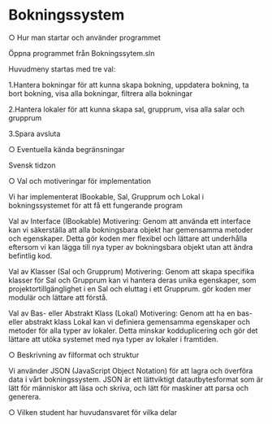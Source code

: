 # Bokningssystem

○ Hur man startar och använder programmet

  Öppna programmet från Bokningssytem.sln  

  Huvudmeny startas med tre val:

  1.Hantera bokningar för att kunna skapa bokning, uppdatera bokning, ta bort bokning, visa alla bokningar, filtrera alla bokningar
  
  2.Hantera lokaler för att kunna skapa sal, grupprum, visa alla salar och grupprum
  
  3.Spara avsluta

○ Eventuella kända begränsningar

  Svensk tidzon

○ Val och motiveringar för implementation

  Vi har implementerat IBookable, Sal, Grupprum och Lokal i bokningssystemet för att få ett fungerande program

  Val av Interface (IBookable)
  Motivering: Genom att använda ett interface kan vi säkerställa att alla bokningsbara objekt har gemensamma metoder och egenskaper. 
  Detta gör koden mer flexibel och lättare att underhålla eftersom vi kan lägga till nya typer av bokningsbara objekt utan att ändra befintlig kod.

  Val av Klasser (Sal och Grupprum)
  Motivering: Genom att skapa specifika klasser för Sal och Grupprum kan vi hantera deras unika egenskaper, som projektortillgänglighet i en Sal och eluttag i ett Grupprum. 
  gör koden mer modulär och lättare att förstå.

  Val av Bas- eller Abstrakt Klass (Lokal)
  Motivering: Genom att ha en bas- eller abstrakt klass Lokal kan vi definiera gemensamma egenskaper och metoder för alla typer av lokaler. 
  Detta minskar kodduplicering och gör det lättare att utöka systemet med nya typer av lokaler i framtiden.

○ Beskrivning av filformat och struktur

  Vi använder JSON (JavaScript Object Notation) för att lagra och överföra data i vårt bokningssystem. 
  JSON är ett lättviktigt datautbytesformat som är lätt för människor att läsa och skriva, och lätt för maskiner att parsa och generera.

○ Vilken student har huvudansvaret för vilka delar
